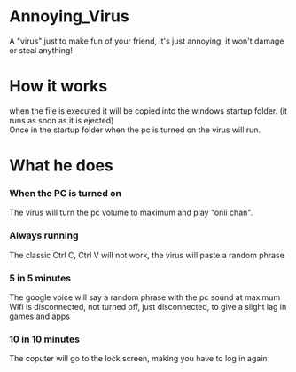 # Annoying_Virus
A "virus" just to make fun of your friend, it's just annoying, it won't damage or steal anything!

# How it works
when the file is executed it will be copied into the windows startup folder. (it runs as soon as it is ejected) \
Once in the startup folder when the pc is turned on the virus will run.

# What he does
### When the PC is turned on
The virus will turn the pc volume to maximum and play "onii chan".

### Always running
The classic Ctrl C, Ctrl V will not work, the virus will paste a random phrase

### 5 in 5 minutes
The google voice will say a random phrase with the pc sound at maximum
Wifi is disconnected, not turned off, just disconnected, to give a slight lag in games and apps

### 10 in 10 minutes
The coputer will go to the lock screen, making you have to log in again
